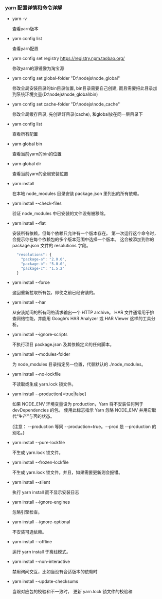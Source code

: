 ### yarn 配置详情和命令详解

- yarn -v	

  查看yarn版本

- yarn config list

  查看yarn配置

- yarn config set registry https://registry.npm.taobao.org/

  修改yarn的源镜像为淘宝源

- yarn config set global-folder "D:\nodejs\node_global"

  修改全局安装目录的bin目录位置, bin目录需要自己创建, 而且需要把此目录加到系统环境变量(D:\nodejs\node_global\bin)

- yarn config set cache-folder "D:\nodejs\node_cache"

  修改全局缓存目录, 先创建好目录(cache), 和global放在同一层目录下

- yarn config list

  查看所有配置

- yarn global bin

  查看当前yarn的bin的位置

- yarn global dir

  查看当前yarn的全局安装位置 

- yarn install

  在本地 node_modules 目录安装 package.json 里列出的所有依赖。

- yarn install --check-files

  验证 node_modules 中已安装的文件没有被移除。

- yarn install --flat

  安装所有依赖，但每个依赖只允许有一个版本存在。 第一次运行这个命令时，会提示你在每个依赖包的多个版本范围中选择一个版本。 这会被添加到你的 package.json 文件的 resolutions 字段。

  ```js
    "resolutions": {
      "package-a": "2.0.0",
      "package-b": "5.0.0",
      "package-c": "1.5.2"
    }
  ```

- yarn install --force

  这回重新拉取所有包，即使之前已经安装的。

- yarn install --har

  从安装期间的所有网络请求输出一个 HTTP archive。 HAR 文件通常用于排查网络性能，并能用 Google’s HAR Analyzer 或 HAR Viewer 这样的工具分析。

- yarn install --ignore-scripts

  不执行项目 package.json 及其依赖定义的任何脚本。

- yarn install --modules-folder <path>

  为 node_modules 目录指定另一位置，代替默认的 ./node_modules。

- yarn install --no-lockfile

  不读取或生成 yarn.lock 锁文件。

- yarn install --production[=true|false]

  如果 NODE_ENV 环境变量设为 production，Yarn 将不安装任何列于 devDependencies 的包。 使用此标志指示 Yarn 忽略 NODE_ENV 并用它取代“生产”与否的状态。

  (注意： --production 等同 --production=true。--prod 是 --production 的别名。)

- yarn install --pure-lockfile

  不生成 yarn.lock 锁文件。

- yarn install --frozen-lockfile

  不生成 yarn.lock 锁文件，并且，如果需要更新则会报错。

- yarn install --silent

  执行 yarn install 而不显示安装日志

- yarn install --ignore-engines

  忽略引擎检查。

- yarn install --ignore-optional

  不安装可选依赖。

- yarn install --offline

  运行 yarn install 于离线模式。

- yarn install --non-interactive

  禁用询问交互，比如当没有合适版本的依赖时

- yarn install --update-checksums

  当跟对应包的校验和不一致时， 更新 yarn.lock 锁文件的校验和